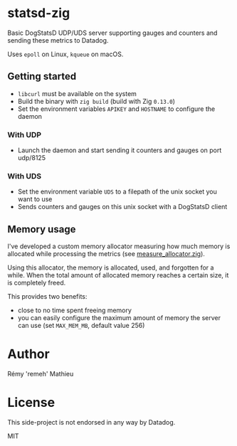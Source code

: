 # statsd-zig

Basic DogStatsD UDP/UDS server supporting gauges and counters and sending these
metrics to Datadog.

Uses `epoll` on Linux, `kqueue` on macOS.

## Getting started

- `libcurl` must be available on the system
- Build the binary with `zig build` (build with Zig `0.13.0`)
- Set the environment variables `APIKEY` and `HOSTNAME` to configure the daemon

### With UDP

- Launch the daemon and start sending it counters and gauges on port udp/8125

### With UDS

- Set the environment variable `UDS` to a filepath of the unix socket you want to use
- Sends counters and gauges on this unix socket with a DogStatsD client

## Memory usage

I've developed a custom memory allocator measuring how much memory is allocated
while processing the metrics (see [measure_allocator.zig](https://github.com/remeh/statsd-zig/blob/master/src/measure_allocator.zig)).

Using this allocator, the memory is allocated, used, and forgotten for a while.
When the total amount of allocated memory reaches a certain size, it is completely
freed.

This provides two benefits:

- close to no time spent freeing memory
- you can easily configure the maximum amount of memory the server can use (set `MAX_MEM_MB`, default value 256)

# Author

Rémy 'remeh' Mathieu

# License

This side-project is not endorsed in any way by Datadog.

MIT
